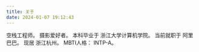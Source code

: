 ```yaml
---
title: 关于
date: 2024-01-07 19:12:43
---
```


<i class="fa-solid fa-code"></i> 空栈工程师。<i class="fa-solid fa-camera"></i> 摄影爱好者。
本科毕业于 <i class="fa-solid fa-graduation-cap"></i> 浙江大学计算机学院。
当前就职于 <i class="fa-solid fa-building"></i> 阿里巴巴。
现居 <i class="fa-solid fa-location-dot"></i> 浙江杭州。
MBTI人格：<i class="fa-solid fa-square-person-confined"></i> INTP-A。
